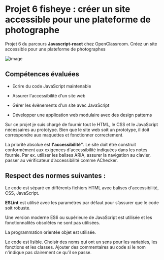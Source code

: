 # Projet 6 fisheye : créer un site accessible pour une plateforme de photographe

Projet 6 du parcours __Javascript-react__ chez OpenClassroom. 
Créez un site accessible pour une plateforme de photographes

![image](https://user-images.githubusercontent.com/93211301/169892815-625aa750-32d3-4994-acde-5d6c1edb4ed2.png)

## Compétences évaluées

- Ecrire du code JavaScript maintenable

- Assurer l'accessibilité d'un site web

- Gérer les évènements d'un site avec JavaScript

- Développer une application web modulaire avec des design patterns

Sur ce projet je suis chargé de fournir tout le HTML, le CSS et le JavaScript nécessaires au prototype. Bien que le site web soit un prototype, il doit correspondre aux maquettes et fonctionner correctement.

La priorité absolue est __l'accessibilité"__. Le site doit être construit conformément aux exigences d'accessibilité indiquées dans les notes fournie. Par ex. utiliser les balises ARIA, assurer la navigation au clavier, passer au vérificateur d’accessibilité comme AChecker.

## Respect des normes suivantes :

Le code est séparé en différents fichiers HTML avec balises d'accessibilité, CSS, JavaScript.

__ESLint__ est utilisé avec les paramètres par défaut pour s’assurer que le code soit robuste. 

Une version moderne ES6 ou supérieure de JavaScript est utilisée et les fonctionnalités obsolètes ne sont pas utilisées.

La programmation orientée objet est utilisée.

Le code est lisible. Choisir des noms qui ont un sens pour les variables, les fonctions et les classes. Ajouter des commentaires au code si le nom n'indique pas clairement ce qu’il se passe.

